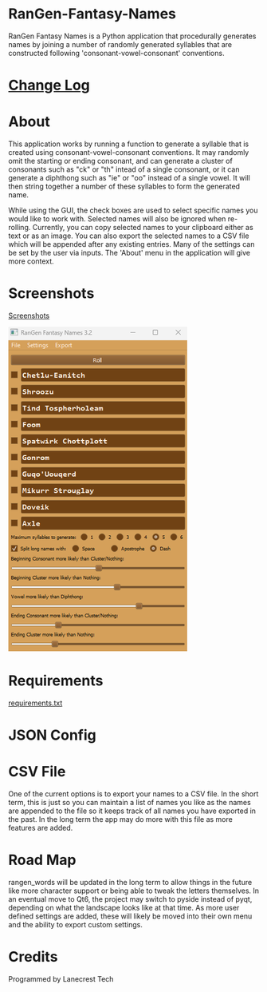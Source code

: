 # RanGen-Fantasy-Names

RanGen Fantasy Names is a Python application that procedurally generates names by joining a number of randomly generated syllables that are constructed following 'consonant-vowel-consonant' conventions.

[Change Log](CHANGELOG.md)
=

About
=
This application works by running a function to generate a syllable that is created using consonant-vowel-consonant conventions. It may randomly omit the starting or ending consonant, and can generate a cluster of consonants such as "ck" or "th" intead of a single consonant, or it can generate a diphthong such as "ie" or "oo" instead of a single vowel. It will then string together a number of these syllables to form the generated name.

While using the GUI, the check boxes are used to select specific names you would like to work with. Selected names will also be ignored when re-rolling. Currently, you can copy selected names to your clipboard either as text or as an image. You can also export the selected names to a CSV file which will be appended after any existing entries. Many of the settings can be set by the user via inputs. The 'About' menu in the application will give more context.

Screenshots
=
[Screenshots](/screenshots)

![Alt text](/screenshots/v3_2_main.png?raw=true "Main Window")

Requirements
=
[requirements.txt](requirements.txt)

JSON Config
=

CSV File
=
One of the current options is to export your names to a CSV file. In the short term, this is just so you can maintain a list of names you like as the names are appended to the file so it keeps track of all names you have exported in the past. In the long term the app may do more with this file as more features are added.

Road Map
=
rangen_words will be updated in the long term to allow things in the future like more character support or being able to tweak the letters themselves. In an eventual move to Qt6, the project may switch to pyside instead of pyqt, depending on what the landscape looks like at that time. As more user defined settings are added, these will likely be moved into their own menu and the ability to export custom settings.

Credits
=
Programmed by Lanecrest Tech
